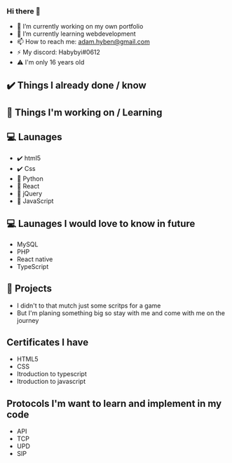 ### Hi there 👋

- 🔭 I’m currently working on my own portfolio
- 🌱 I’m currently learning webdevelopment
- 📫 How to reach me: adam.hyben@gmail.com
- ⚡ My discord: Habybyi#0612
- ⚠️ I'm only 16 years old

## ✔️ Things I already done / know
## 🔺 Things I'm working on / Learning

## 💻 Launages 
- ✔️ html5
- ✔️ Css
- 🔺 Python
- 🔺 React
- 🔺 jQuery
- 🔺 JavaScript

## 💻 Launages I would love to know in future
- MySQL
- PHP
- React native
- TypeScript

## 🦾 Projects
- I didn't to that mutch just some scritps for a game
- But I'm planing something big so stay with me and come with me on the journey

## Certificates I have
- HTML5
- CSS
- Itroduction to typescript
- Itroduction to javascript

## Protocols I'm want to learn and implement in my code

- API
- TCP
- UPD
- SIP

